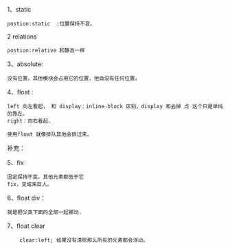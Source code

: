 
1、static

    postion:static  :位置保持不变。
    

2 relations

    postion:relative 和静态一样
  
  

3、absolute:

    没有位置，其他模块会占用它的位置，他自没有任何位置，


4、float :

    left 向左看起， 和 display：inline-block 区别，display 和去掉 点 这个只是单纯的靠左。
    right：向右看起.
    
    使用float 就像排队其他会排过来。
    

补充：

5、fix 

    固定保持不变。其他元素都低于它
    fix，变成来巨人。
    

6、float div：

    就是把父类下面的全部一起挪动.
    
7、float clear    

        clear:left; 如果没有清除那么所有的元素都会浮动。
        